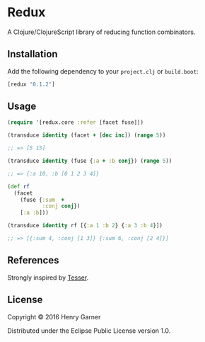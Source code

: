 # Redux

A Clojure/ClojureScript library of reducing function combinators.

## Installation

Add the following dependency to your `project.clj` or `build.boot`:

```clojure
[redux "0.1.2"]
```

## Usage

```clojure
(require '[redux.core :refer [facet fuse]])

(transduce identity (facet + [dec inc]) (range 5))

;; => [5 15]

(transduce identity (fuse {:a + :b conj}) (range 5))

;; => {:a 10, :b [0 1 2 3 4]}

(def rf
  (facet
    (fuse {:sum  +
           :conj conj})
    [:a :b]))

(transduce identity rf [{:a 1 :b 2} {:a 3 :b 4}])

;; => [{:sum 4, :conj [1 3]} {:sum 6, :conj [2 4]}]
```

## References

Strongly inspired by [Tesser](https://github.com/aphyr/tesser).

## License

Copyright © 2016 Henry Garner

Distributed under the Eclipse Public License version 1.0.
